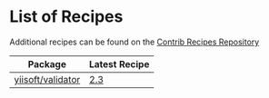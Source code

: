 # List of Recipes

Additional recipes can be found on the [Contrib Recipes Repository](https://github.com/symfony/recipes-contrib/blob/flex/main/RECIPES.md)

| Package | Latest Recipe |
| --- | --- |
| [yiisoft/validator](https://packagist.org/packages/yiisoft/validator) | [2.3](yiisoft/validator/2.3) |